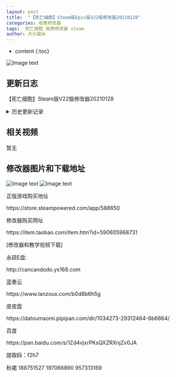 ```yaml
---
layout: post
title:  "【死亡细胞】Steam版Epic版V22版修改器20210128"
categories: 收费修改器
tags:  死亡细胞 收费修改器 steam 
author: 大头猫米
---
```


* content
{:toc}

![Image text](https://datoumaomi.github.io/pic/sss/siwanxibao/logo.jpg)

##  更新日志
【死亡细胞】Steam版V22版修改器20210128





<details>
<summary>历史更新记录</summary><p></p>
【死亡细胞】Steam版V22版修改器20210128<p></p>
 【死亡细胞】Epic版v22版修改器20210121<p></p>
【死亡细胞】Epic版v2.1版修改器20201223<p></p>
【死亡细胞】Steam版v2.1版修改器20201223<p></p>
  - 20200812  更新修改器支持V2.0版<p></p>
</details>

## 相关视频
暂无

## 修改器图片和下载地址

![Image text](https://datoumaomi.github.io/pic/sss/michangsheng/1.jpg)
![Image text](https://datoumaomi.github.io/pic/sss/michangsheng/2.jpg)

<p>正版游戏购买地址</p>
<p>https://store.steampowered.com/app/588650</p>
<p></p>
<p>修改器购买网址</p>
<p>https://item.taobao.com/item.htm?id=590605968731</p>
<p></p>
<p>[修改器和教学视频下载]</p>
<p>永硕E盘:</p>
<p>http://cancandodo.ys168.com</p>
<p></p>
<p>蓝奏云</p>
<p>https://www.lanzoux.com/b0d8b6h5g</p>
<p></p>
<p>皮皮盘</p>
<p>https://datoumaomi.pipipan.com/dir/1034273-29312464-6b6664/</p>
<p></p>
<p>百度</p>
https://pan.baidu.com/s/1Zd4vjxrPKsQXZRXnjZv0JA 
<p></p>
提取码：f2h7 
<p></p>

<p>秋裙 188751527 197066890 957313169</p>

